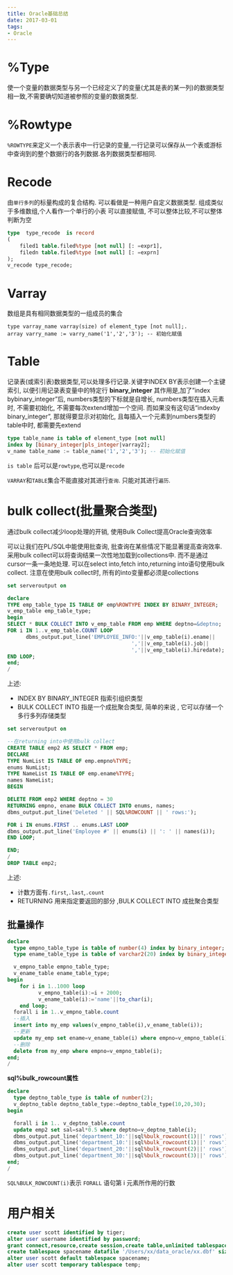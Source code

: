 ```yaml
---
title: Oracle基础总结
date: 2017-03-01
tags:
- Oracle
---
```


<!-- TOC -->

<!-- /TOC -->

# %Type

使一个变量的数据类型与另一个已经定义了的变量(尤其是表的某一列)的数据类型相一致,不需要确切知道被参照的变量的数据类型.

# %Rowtype

`%ROWTYPE`来定义一个表示表中一行记录的变量,一行记录可以保存从一个表或游标中查询到的整个数据行的各列数据.各列数据类型都相同.

# Recode

由`单行多列`的标量构成的复合结构. 可以看做是一种用户自定义数据类型. 组成类似于多维数组,个人看作一个单行的小表
可以直接赋值, 不可以整体比较,不可以整体判断为空

```sql
type  type_recode  is record
(
    filed1 table.filed%type [not null] [: =expr1],
    filedn table.filed%type [not null] [: =exprn]
);
v_recode type_recode;
```

# Varray

数组是具有相同数据类型的一组成员的集合
```
type varray_name varray(size) of element_type [not null];.
array varry_name := varry_name('1','2','3'); -- 初始化赋值
```

# Table

记录表(或索引表)数据类型,可以处理多行记录.关键字INDEX BY表示创建一个主键索引, 以便引用记录表变量中的特定行
**binary_integer**
其作用是,加了”index bybinary_integer”后, numbers类型的下标就是自增长, numbers类型在插入元素时, 不需要初始化, 不需要每次extend增加一个空间.
而如果没有这句话“indexby binary_integer”, 那就得要显示对初始化, 且每插入一个元素到numbers类型的table中时, 都需要先extend

```sql
type table_name is table of element_type [not null]
index by [binary_integer|pls_integer|varray2];
v_name table_name := table_name('1','2','3'); -- 初始化赋值
```

`is table` 后可以是`rowtype`,也可以是`recode`

`VARRAY`和`TABLE`集合不能直接对其进行`查询`. 只能对其进行`遍历`.

# bulk collect(批量聚合类型)

通过bulk collect减少loop处理的开销, 使用Bulk Collect提高Oracle查询效率

可以让我们在PL/SQL中能使用批查询, 批查询在某些情况下能显著提高查询效率.
采用bulk collect可以将查询结果一次性地加载到collections中.
而不是通过cursor一条一条地处理.
可以在select into,fetch into,returning into语句使用bulk collect.
注意在使用bulk collect时, 所有的into变量都必须是collections

```sql
set serveroutput on

declare
TYPE emp_table_type IS TABLE OF emp%ROWTYPE INDEX BY BINARY_INTEGER;
v_emp_table emp_table_type;
begin
SELECT * BULK COLLECT INTO v_emp_table FROM emp WHERE deptno=&deptno;
FOR i IN 1..v_emp_table.COUNT LOOP
      dbms_output.put_line('EMPLOYEE_INFO:'||v_emp_table(i).ename||
                                        ','||v_emp_table(i).job||
                                        ','||v_emp_table(i).hiredate);
END LOOP;
end;
/
```

上述:

- INDEX BY BINARY_INTEGER 指索引组织类型
- BULK COLLECT INTO 指是一个成批聚合类型, 简单的来说 , 它可以存储一个多行多列存储类型

```sql
set serveroutput on

--在returning into中使用bulk collect
CREATE TABLE emp2 AS SELECT * FROM emp;
DECLARE
TYPE NumList IS TABLE OF emp.empno%TYPE;
enums NumList;
TYPE NameList IS TABLE OF emp.ename%TYPE;
names NameList;
BEGIN

DELETE FROM emp2 WHERE deptno = 30
RETURNING empno, ename BULK COLLECT INTO enums, names;
dbms_output.put_line('Deleted ' || SQL%ROWCOUNT || ' rows:');

FOR i IN enums.FIRST .. enums.LAST LOOP
dbms_output.put_line('Employee #' || enums(i) || ': ' || names(i));
END LOOP;

END;
/
DROP TABLE emp2;
```
上述:

- 计数方面有`.first`,`.last`,`.count`
- RETURNING 用来指定要返回的部分 ,BULK COLLECT INTO 成批聚合类型

## 批量操作


```sql
declare
  type empno_table_type is table of number(4) index by binary_integer;
  type ename_table_type is table of varchar2(20) index by binary_integer;

  v_empno_table empno_table_type;
  v_ename_table ename_table_type;
begin
    for i in 1..1000 loop
          v_empno_table(i):=i + 2000;
          v_ename_table(i):='name'||to_char(i);
    end loop;
  forall i in 1..v_empno_table.count
  --插入
  insert into my_emp values(v_empno_table(i),v_ename_table(i));
  --更新
  update my_emp set ename=v_ename_table(i) where empno=v_empno_table(i);
  --删除
  delete from my_emp where empno=v_empno_table(i);
end;
/
```

**sql%bulk_rowcount属性**

```sql
declare
  type deptno_table_type is table of number(2);
  v_deptno_table deptno_table_type:=deptno_table_type(10,20,30);
begin

  forall i in 1.. v_deptno_table.count
  update emp2 set sal=sal*0.5 where deptno=v_deptno_table(i);
  dbms_output.put_line('department_10:'||sql%bulk_rowcount(1)||' rows');
  dbms_output.put_line('department_10:'||sql%bulk_rowcount(1)||' rows');
  dbms_output.put_line('department_20:'||sql%bulk_rowcount(2)||' rows');
  dbms_output.put_line('department_30:'||sql%bulk_rowcount(3)||' rows');
end;
/
```
`SQL%BULK_ROWCOUNT(i)`表示 `FORALL` 语句第 i 元素所作用的行数

# 用户相关

```sql
create user scott identified by tiger;
alter user username identified by password;
grant connect,resource,create session,create table,unlimited tablespace to scott;
create tablespace spacename datafile '/Users/xx/data_oracle/xx.dbf' size 2M;
alter user scott default tablespace spacename;
alter user scott temporary tablespace temp;
```
